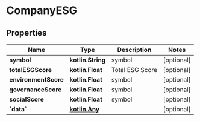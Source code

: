 
# CompanyESG

## Properties
Name | Type | Description | Notes
------------ | ------------- | ------------- | -------------
**symbol** | **kotlin.String** | symbol |  [optional]
**totalESGScore** | **kotlin.Float** | Total ESG Score |  [optional]
**environmentScore** | **kotlin.Float** | symbol |  [optional]
**governanceScore** | **kotlin.Float** | symbol |  [optional]
**socialScore** | **kotlin.Float** | symbol |  [optional]
**&#x60;data&#x60;** | [**kotlin.Any**](.md) |  |  [optional]



